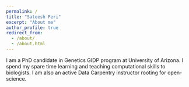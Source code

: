 ```yaml
---
permalink: /
title: "Sateesh Peri"
excerpt: "About me"
author_profile: true
redirect_from:
  - /about/
  - /about.html
---
```


I am a PhD candidate in Genetics GIDP program at University of Arizona. I spend my spare time learning and teaching computational skills to biologists. I am also an active Data Carpentry instructor rooting for open-science.

